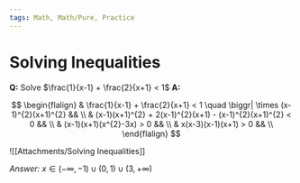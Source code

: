 ```yaml
---
tags: Math, Math/Pure, Practice
---
```

# Solving Inequalities
**Q:** Solve $\frac{1}{x-1} + \frac{2}{x+1} < 1$
**A:** 

$$
\begin{flalign}
    & \frac{1}{x-1} + \frac{2}{x+1} < 1 \quad \biggr| \times (x-1)^{2}(x+1)^{2} && \\
    & (x-1)(x+1)^{2} + 2(x-1)^{2}(x+1) - (x-1)^{2}(x+1)^{2} < 0 && \\ 
    & (x-1)(x+1)(x^{2}-3x) > 0 && \\
    & x(x-3)(x-1)(x+1) > 0 &&  \\
\end{flalign}
$$

![[Attachments/Solving Inequalities]]

*Answer:* $x \in (-\infty, -1) \cup (0,1) \cup (3, +\infty )$ 
